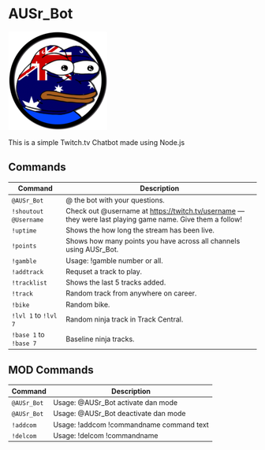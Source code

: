 # AUSr_Bot

![AUSr_Bot](/AUSr_Bot.png)

This is a simple Twitch.tv Chatbot made using Node.js

## Commands

Command                          | Description                                         
---------------------------------|-----------------------------------------------------
`@AUSr_Bot`                      | @ the bot with your questions. 
`!shoutout @Username`            | Check out @username at https://twitch.tv/username — they were last playing game name. Give them a follow!
`!uptime`                        | Shows the how long the stream has been live.
`!points`                        | Shows how many points you have across all channels using AUSr_Bot.
`!gamble`                        | Usage: !gamble number or all.
`!addtrack`                      | Requset a track to play.
`!tracklist`                     | Shows the last 5 tracks added.
`!track`                         | Random track from anywhere on career.
`!bike`                          | Random bike.                                      
`!lvl 1` to `!lvl 7`             | Random ninja track in Track Central.                         
`!base 1` to `!base 7`           | Baseline ninja tracks.                              

## MOD Commands

Command                          | Description                                         
---------------------------------|-----------------------------------------------------
`@AUSr_Bot`                      | Usage: @AUSr_Bot activate dan mode
`@AUSr_Bot`                      | Usage: @AUSr_Bot deactivate dan mode
`!addcom`                        | Usage: !addcom !commandname command text
`!delcom`                        | Usage: !delcom !commandname
